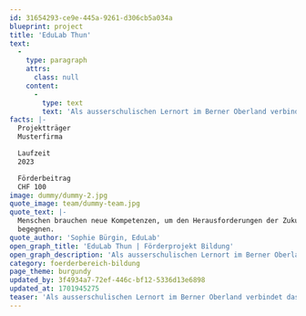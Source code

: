 ```yaml
---
id: 31654293-ce9e-445a-9261-d306cb5a034a
blueprint: project
title: 'EduLab Thun'
text:
  -
    type: paragraph
    attrs:
      class: null
    content:
      -
        type: text
        text: 'Als ausserschulischen Lernort im Berner Oberland verbindet das EduLab ein flexibel gestaltbares Raumkonzept mit kreativen Innovationsmethoden wie Design Thinking. Erfahrene Coaches begleiten Jugendliche und Bildungsakteur:innen in Workshop-Formaten auf ihren spannenden Lernreisen. Die daraus resultierenden Erkenntnisse können nachhaltig in den Schulalltag übertragen werden.'
facts: |-
  Projektträger
  Musterfirma

  Laufzeit
  2023

  Förderbeitrag
  CHF 100
image: dummy/dummy-2.jpg
quote_image: team/dummy-team.jpg
quote_text: |-
  Menschen brauchen neue Kompetenzen, um den Herausforderungen der Zukunft zu 
  begegnen.
quote_author: 'Sophie Bürgin, EduLab'
open_graph_title: 'EduLab Thun | Förderprojekt Bildung'
open_graph_description: 'Als ausserschulischen Lernort im Berner Oberland verbindet das EduLab ein flexibel gestaltbares Raumkonzept mit kreativen Innovationsmethoden wie Design Thinking. Erfahrene Coaches begleiten Jugendliche und Bildungsakteur:innen in Workshop-Formaten auf ihren spannenden Lernreisen. Die daraus resultierenden Erkenntnisse können nachhaltig in den Schulalltag übertragen werden.'
category: foerderbereich-bildung
page_theme: burgundy
updated_by: 3f4934a7-72ef-446c-bf12-5336d13e6898
updated_at: 1701945275
teaser: 'Als ausserschulischen Lernort im Berner Oberland verbindet das EduLab ein flexibel gestaltbares Raumkonzept mit kreativen Innovationsmethoden wie Design Thinking.'
---
```

